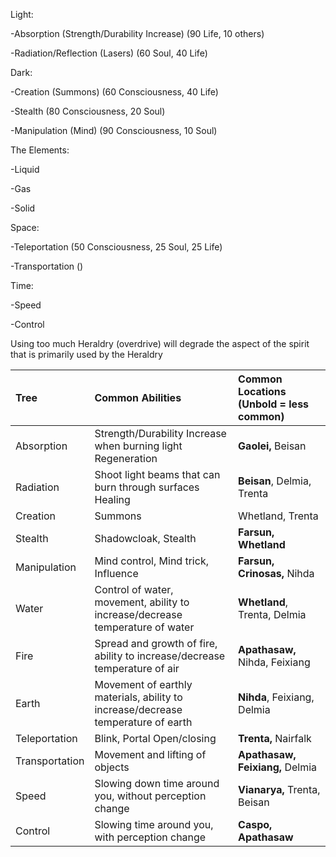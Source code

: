 Light:

\-Absorption (Strength/Durability Increase)  (90 Life, 10 others)

\-Radiation/Reflection (Lasers) (60 Soul, 40 Life)

Dark: 

\-Creation (Summons)  (60 Consciousness, 40 Life)

\-Stealth (80 Consciousness, 20 Soul)

\-Manipulation (Mind)  (90 Consciousness, 10 Soul)

The Elements:

\-Liquid 

\-Gas 

\-Solid 

Space:

\-Teleportation (50 Consciousness, 25 Soul, 25 Life)

\-Transportation ()

Time:

\-Speed 

\-Control

Using too much Heraldry (overdrive) will degrade the aspect of the spirit that is primarily used by the Heraldry

| **Tree** | Common Abilities | Common Locations (Unbold = less common) |
| :----- | :----- | :----- |
| Absorption | Strength/Durability Increase when burning light Regeneration  | **Gaolei,** Beisan |
| Radiation | Shoot light beams that can burn through surfaces  Healing  | **Beisan**, Delmia, Trenta |
| Creation | Summons | Whetland, Trenta |
| Stealth | Shadowcloak, Stealth | **Farsun, Whetland** |
| Manipulation | Mind control, Mind trick, Influence | **Farsun, Crinosas,** Nihda |
| Water | Control of water, movement, ability to increase/decrease temperature of water | **Whetland**, Trenta, Delmia |
| Fire | Spread and growth of fire, ability to increase/decrease temperature of air | **Apathasaw,** Nihda, Feixiang |
| Earth | Movement of earthly materials, ability to increase/decrease temperature of earth | **Nihda**, Feixiang, Delmia |
| Teleportation | Blink, Portal Open/closing | **Trenta,** Nairfalk |
| Transportation | Movement and lifting of objects | **Apathasaw, Feixiang,** Delmia |
| Speed | Slowing down time around you, without perception change | **Vianarya,** Trenta, Beisan |
| Control | Slowing time around you, with perception change | **Caspo, Apathasaw** |

